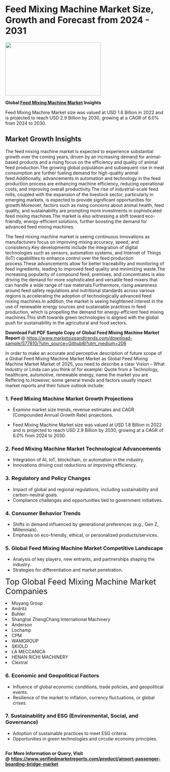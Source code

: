 <H1>Feed Mixing Machine Market Size, Growth and Forecast from 2024 - 2031</H1><img class="aligncenter size-medium wp-image-584254" src="https://thirdeyenews.in/wp-content/uploads/2024/09/Global-Market-Research-300x168.jpeg" alt="" width="300" height="168" /><p><strong>Global&nbsp;<a href="https://www.marketsizeandtrends.com/download-sample/577810/?utm_source=Github8j?utm_medium=206">Feed Mixing Machine Market</a> Insights</strong></p><p>Feed Mixing Machine Market size was valued at USD 1.8 Billion in 2022 and is projected to reach USD 2.9 Billion by 2030, growing at a CAGR of 6.0% from 2024 to 2030.</p><p><h2>Market Growth Insights</h2> <p>The feed mixing machine market is expected to experience substantial growth over the coming years, driven by an increasing demand for animal-based products and a rising focus on the efficiency and quality of animal feed production.The growing global population and subsequent rise in meat consumption are further fueling demand for high-quality animal feed.Additionally, advancements in automation and technology in the feed production process are enhancing machine efficiency, reducing operational costs, and improving overall productivity.The rise of industrial-scale feed mills, coupled with the expansion of the livestock sector, particularly in emerging markets, is expected to provide significant opportunities for growth.Moreover, factors such as rising concerns about animal health, feed quality, and sustainability are prompting more investments in sophisticated feed mixing machines.The market is also witnessing a shift toward eco-friendly, energy-efficient solutions, further boosting the demand for advanced feed mixing machines. </p> <p>The feed mixing machine market is seeing continuous innovations as manufacturers focus on improving mixing accuracy, speed, and consistency.Key developments include the integration of digital technologies such as sensors, automation systems, and Internet of Things (IoT) capabilities to enhance control over the feed production process.These advancements allow for better traceability and monitoring of feed ingredients, leading to improved feed quality and minimizing waste.The increasing popularity of compound feed, premixes, and concentrates is also driving the demand for more sophisticated and versatile feed mixers that can handle a wide range of raw materials.Furthermore, rising awareness around feed safety regulations and nutritional standards across various regions is accelerating the adoption of technologically advanced feed mixing machines.In addition, the market is seeing heightened interest in the use of renewable energy sources and sustainable practices in feed production, which is propelling the demand for energy-efficient feed mixing machines.This shift towards green technologies is aligned with the global push for sustainability in the agricultural and food sectors.</p><p><span class=""><strong>Download Full PDF Sample Copy of Global Feed Mixing Machine Market Report</strong> @ <a href="https://www.marketsizeandtrends.com/download-sample/577810/?utm_source=Github8j?utm_medium=206" target="_blank">https://www.marketsizeandtrends.com/download-sample/577810/?utm_source=Github8j?utm_medium=206</a></span></p><p>In order to make an accurate and perceptive description of future scope of a Global&nbsp;Feed Mixing Machine Market Market as Global&nbsp;Feed Mixing Machine Market Market of 2025, you need to describe a clear Vision &ndash; What Industry or Linda can you think of for example: Quote from a Technology, healthcare, automotive, renewable energy, name the market you are Reffering to.However, some general trends and factors usually impact market reports and their future outlook include:</p><h3>1.&nbsp;<strong>Feed Mixing Machine Market Growth Projections</strong></h3><ul><li>Examine market size trends, revenue estimates and CAGR (Compounded Annual Growth Rate) projections.</li><li><p>Feed Mixing Machine Market size was valued at USD 1.8 Billion in 2022 and is projected to reach USD 2.9 Billion by 2030, growing at a CAGR of 6.0% from 2024 to 2030.</p></li></ul><h3>2.&nbsp;<strong>Feed Mixing Machine Market Technological Advancements</strong></h3><ul><li>Integration of AI, IoT, blockchain, or automation in the industry.</li><li>Innovations driving cost reductions or improving efficiency.</li></ul><h3>3.&nbsp;<strong>Regulatory and Policy Changes</strong></h3><ul><li>Impact of global and regional regulations, including sustainability and carbon-neutral goals.</li><li>Compliance challenges and opportunities tied to government initiatives.</li></ul><h3>4.&nbsp;<strong>Consumer Behavior Trends</strong></h3><ul><li>Shifts in demand influenced by generational preferences (e.g., Gen Z, Millennials).</li><li>Emphasis on eco-friendly, ethical, or personalized products/services.</li></ul><h3>5.&nbsp;<strong>Global Feed Mixing Machine Market Competitive Landscape</strong></h3><ul><li>Analysis of key players, new entrants, and partnerships shaping the industry.</li><li>Strategies for differentiation and market penetration.</li></ul><p data-pm-slice="1 1 []"><span style="color: inherit; font-family: inherit; font-size: 25px;">Top Global Feed Mixing Machine Market Companies</span></p><div class="" data-test-id=""><p><li>Muyang Group</li><li> Andritz</li><li> Buhler</li><li> Shanghai ZhengChang International Machinery</li><li> Anderson</li><li> Lochamp</li><li> CPM</li><li> WAMGROUP</li><li> SKIOLD</li><li> LA MECCANICA</li><li> HENAN RICHI MACHINERY</li><li> Clextral</li></p></div><h3>6.&nbsp;<strong>Economic and Geopolitical Factors</strong></h3><ul><li>Influence of global economic conditions, trade policies, and geopolitical events.</li><li>Resilience of the market to inflation, currency fluctuations, or global crises.</li></ul><h3>7.&nbsp;<strong>Sustainability and ESG (Environmental, Social, and Governance)</strong></h3><ul><li>Adoption of sustainable practices to meet ESG criteria.</li><li>Opportunities in green technologies and circular economy principles.</li></ul><h2><strong style="font-size: 14px;">For More Information or Query, Visit @&nbsp;</strong><a style="background-color: #ffffff; font-size: 14px;" href="https://www.marketsizeandtrends.com/report/feed-mixing-machine-market/" target="_blank">https://www.verifiedmarketreports.com/product/airport-passenger-boarding-bridge-market</a></h2>